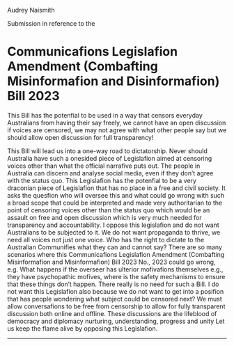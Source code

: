 Audrey Naismith

Submission in reference to the

# Communicafions Legislafion Amendment (Combafting Misinformafion and Disinformafion) Bill 2023

This Bill has the potenfial to be used in a way that censors everyday Australians from having their say
freely, we cannot have an open discussion if voices are censored, we may not agree with what other
people say but we should allow open discussion for full transparency!

This Bill will lead us into a one-way road to dictatorship. Never should Australia have such a onesided piece of Legislafion aimed at censoring voices other than what the official narrafive puts out.
The people in Australia can discern and analyse social media, even if they don’t agree with the status
quo. This Legislafion has the potenfial to be a very draconian piece of Legislafion that has no place in
a free and civil society. It asks the quesfion who will oversee this and what could go wrong with such
a broad scope that could be interpreted and made very authoritarian to the point of censoring voices
other than the status quo which would be an assault on free and open discussion which is very much
needed for transparency and accountability. I oppose this legislafion and do not want Australians to
be subjected to it. We do not want propaganda to thrive, we need all voices not just one voice. Who
has the right to dictate to the Australian Communifies what they can and cannot say? There are so
many scenarios where this Communicafions Legislafion Amendment (Combafting Misinformafion and
Misinformafion) Bill 2023 No., 2023 could go wrong, e.g. What happens if the overseer has ulterior
mofivafions themselves e.g., they have psychopathic mofives, where is the safety mechanisms to
ensure that these things don’t happen. There really is no need for such a Bill. I do not want this
Legislafion also because we do not want to get into a posifion that has people wondering what
subject could be censored next? We must allow conversafions to be free from censorship to allow for
fully transparent discussion both online and offline. These discussions are the lifeblood of democracy
and diplomacy nurturing, understanding, progress and unity Let us keep the flame alive by opposing
this Legislafion.


-----

